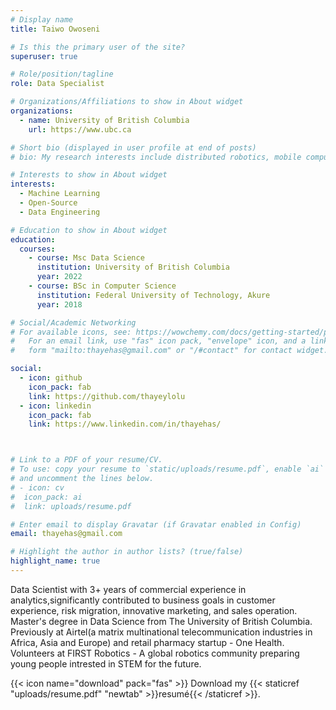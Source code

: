 ```yaml
---
# Display name
title: Taiwo Owoseni

# Is this the primary user of the site?
superuser: true

# Role/position/tagline
role: Data Specialist

# Organizations/Affiliations to show in About widget
organizations:
  - name: University of British Columbia
    url: https://www.ubc.ca

# Short bio (displayed in user profile at end of posts)
# bio: My research interests include distributed robotics, mobile computing and programmable matter.

# Interests to show in About widget
interests:
  - Machine Learning
  - Open-Source 
  - Data Engineering

# Education to show in About widget
education:
  courses:
    - course: Msc Data Science
      institution: University of British Columbia 
      year: 2022
    - course: BSc in Computer Science
      institution: Federal University of Technology, Akure
      year: 2018

# Social/Academic Networking
# For available icons, see: https://wowchemy.com/docs/getting-started/page-builder/#icons
#   For an email link, use "fas" icon pack, "envelope" icon, and a link in the
#   form "mailto:thayehas@gmail.com" or "/#contact" for contact widget.

social:
  - icon: github
    icon_pack: fab
    link: https://github.com/thayeylolu
  - icon: linkedin
    icon_pack: fab
    link: https://www.linkedin.com/in/thayehas/



# Link to a PDF of your resume/CV.
# To use: copy your resume to `static/uploads/resume.pdf`, enable `ai` icons in `params.toml`,
# and uncomment the lines below.
# - icon: cv
#  icon_pack: ai
#  link: uploads/resume.pdf

# Enter email to display Gravatar (if Gravatar enabled in Config)
email: thayehas@gmail.com

# Highlight the author in author lists? (true/false)
highlight_name: true
---
```



Data Scientist with 3+ years of commercial experience in analytics,significantly contributed to business goals in customer experience, risk migration, innovative marketing, and sales operation. Master's degree in Data Science from The University of British Columbia. Previously at Airtel(a matrix multinational telecommunication industries in Africa, Asia and Europe) and retail pharmacy startup - One Health.
Volunteers at FIRST Robotics - A global robotics community preparing young people intrested in STEM for the future. 


{{< icon name="download" pack="fas" >}} Download my {{< staticref "uploads/resume.pdf" "newtab" >}}resumé{{< /staticref >}}.
